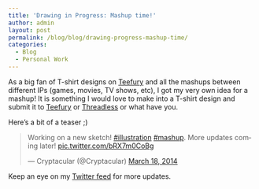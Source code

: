 ```yaml
---
title: 'Drawing in Progress: Mashup time!'
author: admin
layout: post
permalink: /blog/blog/drawing-progress-mashup-time/
categories:
  - Blog
  - Personal Work
---
```

As a big fan of T-shirt designs on <a href="http://www.teefury.com/" target="_blank">Teefury</a> and all the mashups between different IPs (games, movies, TV shows, etc), I got my very own idea for a mashup! It is something I would love to make into a T-shirt design and submit it to <a href="http://www.teefury.com/" target="_blank">Teefury</a> or <a href="https://www.threadless.com/" target="_blank">Threadless</a> or what have you.

Here&#8217;s a bit of a teaser ;)

<blockquote class="twitter-tweet" width="550">
  <p lang="en" dir="ltr">
    Working on a new sketch! <a href="https://twitter.com/hashtag/illustration?src=hash">#illustration</a> <a href="https://twitter.com/hashtag/mashup?src=hash">#mashup</a>. More updates coming later! <a href="http://t.co/bRX7m0CoBg">pic.twitter.com/bRX7m0CoBg</a>
  </p>
  
  <p>
    &mdash; Cryptacular (@Cryptacular) <a href="https://twitter.com/Cryptacular/status/445829129720438784">March 18, 2014</a>
  </p>
</blockquote>



Keep an eye on my <a href="https://twitter.com/Cryptacular" target="_blank">Twitter feed</a> for more updates.